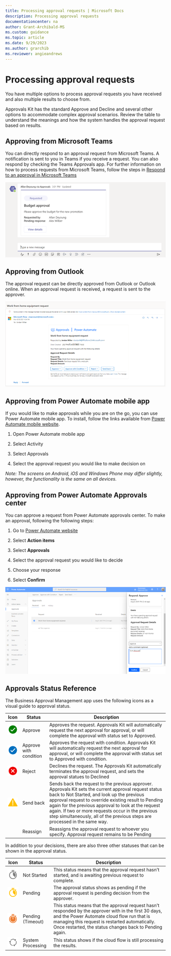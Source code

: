 ```yaml
---
title: Processing approval requests | Microsoft Docs
description: Processing approval requests
documentationcenter: na
author: Grant-Archibald-MS
ms.custom: guidance
ms.topic: article
ms.date: 9/29/2023
ms.author: grarchib
ms.reviewer: angieandrews
---
```


# Processing approval requests

You have multiple options to process approval requests you have received and also multiple results to choose from.

Approvals Kit has the standard Approve and Decline and several other options to accommodate complex approval scenarios. Review the table to understand the meanings and how the system handles the approval request based on results.

## Approving from Microsoft Teams

You can directly respond to an approval request from Microsoft Teams. A notification is sent to you in Teams if you receive a request. You can also respond by checking the Teams Approvals app. For further information on how to process requests from Microsoft Teams, follow the steps in [Respond to an approval in Microsoft Teams](../../teams/respond-to-approvals-in-teams#approve-or-reject-an-request-in-teams.md)

![Teams Approval request screenshot](media/teams-approval.png)

## Approving from Outlook

The approval request can be directly approved from Outlook or Outlook
online. When an approval request is received, a request is
sent to the approver.

![Email Approval request screenshot](media/email-approval.png)

## Approving from Power Automate mobile app

If you would like to make approvals while you are on the go, you can use Power Automate mobile app. To install, follow the links available from [Power Automate mobile
website](https://flow.microsoft.com/mobile/download/).

1. Open Power Automate mobile app

1. Select Activity

1. Select Approvals

1. Select the approval request you would like to make decision on

*Note: The screens on Android, iOS and Windows Phone may differ slightly, however, the functionality is the same on all devices.*

## Approving from Power Automate Approvals center

You can approve a request from Power Automate approvals center. To make an approval, following the following steps:

1. Go to [Power Automate website](https://flow.microsoft.com/)

2. Select **Action items**

3. Select **Approvals**

4. Select the approval request you would like to decide

5. Choose your response

6. Select **Confirm**

![Power Automate Approval request screenshot](media/power-automate-approval.png)

## Approvals Status Reference

The Business Approval Management app uses the following icons as a visual guide to approval status.

|Icon|Status|Description|
|----|------|-----------|
|![Icon for Approval Request Approve](./media/approval-request-approved.png)|Approve|Approves the request. Approvals Kit will automatically request the next approval for approval, or will complete the approval with status set to Approved.|
|![Icon for Approval Request Approve with condition](./media/approval-request-approved-with-condition.png)|Approve with condition|Approves the request with condition. Approvals Kit will automatically request the next approval for approval, or will complete the approval with status set to Approved with condition.|
|![Icon for Approval Request Reject](./media/approval-request-reject.png)|Reject|Declines the request. The Approvals Kit automatically terminates the approval request, and sets the approval statues to Declined|
|![Icon for Approval Request Send Back](./media/approval-request-send-back.png)|Send back|Sends back the request to the previous approver. Approvals Kit sets the current approval request status back to Not Started, and look up the previous approval request to override existing result to Pending again for the previous approval to look at the request again. If two or more requests occur in the previous step simultaneously, all of the previous steps are processed in the same way.|
||Reassign|Reassigns the approval request to whoever you specify. Approval request remains to be Pending

In addition to your decisions, there are also three other statuses that can be shown in the approval status.

|Icon|Status|Description|
|----|------|-----------|
|![Icon for Approval Request No Started](./media/approval-request-not-started.png)|Not Started|This status means that the approval request hasn't started, and is awaiting previous request to complete.
|![Icon for Approval Request Pending](./media/approval-request-pending.png)|Pending|The approval status shows as pending if the approval request is pending decision from the approver.
|![Icon for Approval Request Pending Timeout](./media/approval-request-pending-timeout.png)|Pending (Timeout)|This status means that the approval request hasn't responded by the approver with in the first 30 days, and the Power Automate cloud flow run that is managing this request is restarted automatically. Once restarted, the status changes back to Pending again.
|![Icon for Approval Request System Processing](./media/approval-request-system-processing.png)|System Processing|This status shows if the cloud flow is still processing the results.|

